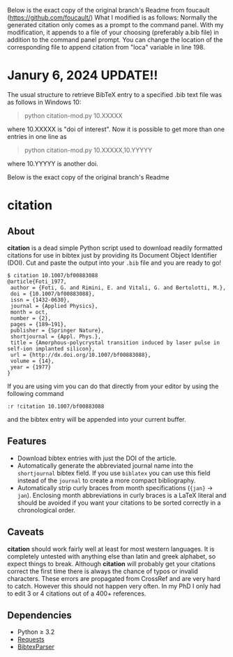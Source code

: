Below is the exact copy of the original branch's Readme from foucault (https://github.com/foucault/)
What I modified is as follows: Normally the generated citation only comes as a prompt to the command panel.
With my modification, it appends to a file of your choosing (preferably a.bib file) in addition to the command panel
prompt. You can change the location of the corresponding file to append citation from "loca" variable in line 198.


Janury 6, 2024 UPDATE!!
=======================

The usual structure to retrieve BibTeX entry to a specified .bib text file was as follows in Windows 10:

> python citation-mod.py 10.XXXXX

where 10.XXXXX is "doi of interest". Now it is possible to get more than one entries in one line as
> python citation-mod.py 10.XXXXX,10.YYYYY

where 10.YYYYY is another doi.


Below is the exact copy of the original branch's Readme



citation
========

About
-----
**citation** is a dead simple Python script used to download readily formatted
citations for use in bibtex just by providing its Document Object Identifier
(DOI). Cut and paste the output into your `.bib` file and you are ready to go!

    $ citation 10.1007/bf00883088
    @article{Foti_1977,
     author = {Foti, G. and Rimini, E. and Vitali, G. and Bertolotti, M.},
     doi = {10.1007/bf00883088},
     issn = {1432-0630},
     journal = {Applied Physics},
     month = oct,
     number = {2},
     pages = {189–191},
     publisher = {Springer Nature},
     shortjournal = {Appl. Phys.},
     title = {Amorphous-polycrystal transition induced by laser pulse in self-ion implanted silicon},
     url = {http://dx.doi.org/10.1007/bf00883088},
     volume = {14},
     year = {1977}
    }


If you are using vim you can do that directly from your editor by using the
following command

    :r !citation 10.1007/bf00883088

and the bibtex entry will be appended into your current buffer.

Features
--------
* Download bibtex entries with just the DOI of the article.
* Automatically generate the abbreviated journal name into the `shortjournal`
  bibtex field. If you use `biblatex` you can use this field instead of the
  `journal` to create a more compact bibliography.
* Automatically strip curly braces from month specifications (`{jan}` → `jan`).
  Enclosing month abbreviations in curly braces is a LaTeX literal and should
  be avoided if you want your citations to be sorted correctly in a
  chronological order.

Caveats
-------
**citation** should work fairly well at least for most western languages. It is
completely untested with anything else than latin and greek alphabet, so
expect things to break. Although **citation** will probably get your citations
correct the first time there is always the chance of typos or invalid
characters. These errors are propagated from CrossRef and are very hard to
catch. However this should not happen very often. In my PhD I only had to edit
3 or 4 citations out of a 400+ references.

Dependencies
------------

 * Python ≥ 3.2
 * [Requests](https://github.com/requests/requests)
 * [BibtexParser](https://github.com/sciunto-org/python-bibtexparser)

